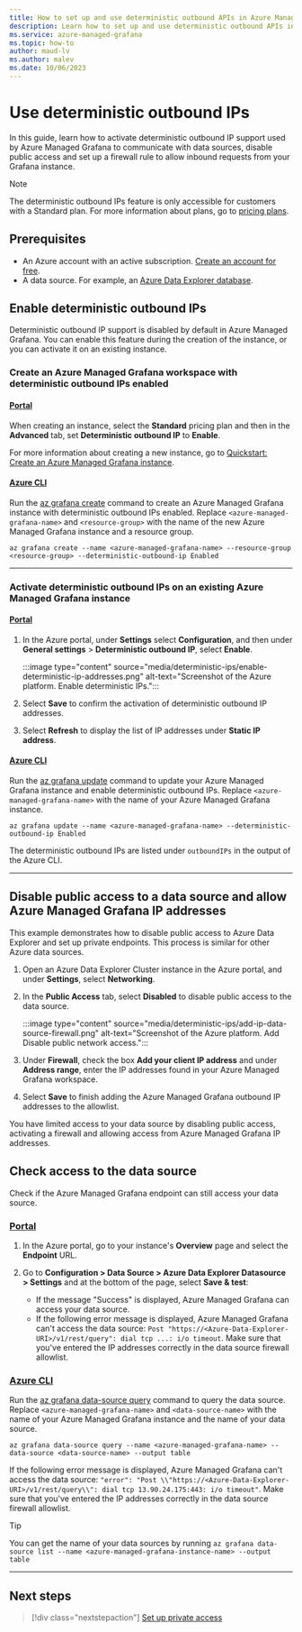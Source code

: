 ```yaml
---
title: How to set up and use deterministic outbound APIs in Azure Managed Grafana
description: Learn how to set up and use deterministic outbound APIs in Azure Managed Grafana
ms.service: azure-managed-grafana
ms.topic: how-to
author: maud-lv
ms.author: malev
ms.date: 10/06/2023
--- 
```


# Use deterministic outbound IPs

In this guide, learn how to activate deterministic outbound IP support used by Azure Managed Grafana to communicate with data sources, disable public access and set up a firewall rule to allow inbound requests from your Grafana instance.

>[!NOTE]
> The deterministic outbound IPs feature is only accessible for customers with a Standard plan. For more information about plans, go to [pricing plans](overview.md#service-tiers).

## Prerequisites

- An Azure account with an active subscription. [Create an account for free](https://azure.microsoft.com/free).
- A data source. For example, an [Azure Data Explorer database](/azure/data-explorer/create-cluster-database-portal).

## Enable deterministic outbound IPs

Deterministic outbound IP support is disabled by default in Azure Managed Grafana. You can enable this feature during the creation of the instance, or you can activate it on an existing instance.

### Create an Azure Managed Grafana workspace with deterministic outbound IPs enabled

#### [Portal](#tab/portal)

When creating an instance, select the **Standard** pricing plan and then in the **Advanced** tab, set **Deterministic outbound IP** to **Enable**.

For more information about creating a new instance, go to [Quickstart: Create an Azure Managed Grafana instance](quickstart-managed-grafana-portal.md).

#### [Azure CLI](#tab/azure-cli)

Run the [az grafana create](/cli/azure/grafana#az-grafana-create) command to create an Azure Managed Grafana instance with deterministic outbound IPs enabled. Replace `<azure-managed-grafana-name>` and `<resource-group>` with the name of the new Azure Managed Grafana instance and a resource group.

```azurecli
az grafana create --name <azure-managed-grafana-name> --resource-group <resource-group> --deterministic-outbound-ip Enabled
```

---

### Activate deterministic outbound IPs on an existing Azure Managed Grafana instance

#### [Portal](#tab/portal)

  1. In the Azure portal, under **Settings** select **Configuration**, and then under **General settings** > **Deterministic outbound IP**, select **Enable**.

      :::image type="content" source="media/deterministic-ips/enable-deterministic-ip-addresses.png" alt-text="Screenshot of the Azure platform. Enable deterministic IPs.":::
  1. Select **Save** to confirm the activation of deterministic outbound IP addresses.
  1. Select **Refresh** to display the list of IP addresses under **Static IP address**.

#### [Azure CLI](#tab/azure-cli)

Run the [az grafana update](/cli/azure/grafana#az-grafana-update) command to update your Azure Managed Grafana instance and enable deterministic outbound IPs. Replace `<azure-managed-grafana-name>` with the name of your Azure Managed Grafana instance.

```azurecli
az grafana update --name <azure-managed-grafana-name> --deterministic-outbound-ip Enabled
```

The deterministic outbound IPs are listed under `outboundIPs` in the output of the Azure CLI.

---

## Disable public access to a data source and allow Azure Managed Grafana IP addresses

This example demonstrates how to disable public access to Azure Data Explorer and set up private endpoints. This process is similar for other Azure data sources.

1. Open an Azure Data Explorer Cluster instance in the Azure portal, and under **Settings**, select **Networking**.
1. In the **Public Access** tab, select **Disabled** to disable public access to the data source.

   :::image type="content" source="media/deterministic-ips/add-ip-data-source-firewall.png" alt-text="Screenshot of the Azure platform. Add Disable public network access.":::

1. Under **Firewall**, check the box  **Add your client IP address** and under **Address range**, enter the IP addresses found in your Azure Managed Grafana workspace.
1. Select **Save** to finish adding the Azure Managed Grafana outbound IP addresses to the allowlist.

You have limited access to your data source by disabling public access, activating a firewall and allowing access from Azure Managed Grafana IP addresses.

## Check access to the data source

Check if the Azure Managed Grafana endpoint can still access your data source.

### [Portal](#tab/portal)

1. In the Azure portal, go to your instance's **Overview** page and select the **Endpoint** URL.

1. Go to **Configuration > Data Source > Azure Data Explorer Datasource > Settings** and at the bottom of the page, select **Save & test**:
   - If the message "Success" is displayed, Azure Managed Grafana can access your data source.
   - If the following error message is displayed, Azure Managed Grafana can't access the data source: `Post "https://<Azure-Data-Explorer-URI>/v1/rest/query": dial tcp ...: i/o timeout`. Make sure that you've entered the IP addresses correctly in the data source firewall allowlist.

### [Azure CLI](#tab/azure-cli)

Run the [az grafana data-source query](/cli/azure/grafana/data-source#az-grafana-data-source-query) command to query the data source. Replace `<azure-managed-grafana-name>` and `<data-source-name>` with the name of your Azure Managed Grafana instance and the name of your data source.

```azurecli
az grafana data-source query --name <azure-managed-grafana-name> --data-source <data-source-name> --output table
```

If the following error message is displayed, Azure Managed Grafana can't access the data source: `"error": "Post \\"https://<Azure-Data-Explorer-URI>/v1/rest/query\\": dial tcp 13.90.24.175:443: i/o timeout"`. Make sure that you've entered the IP addresses correctly in the data source firewall allowlist.

> [!TIP]
> You can get the name of your data sources by running `az grafana data-source list --name <azure-managed-grafana-instance-name> --output table` 

---

## Next steps

> [!div class="nextstepaction"]
> [Set up private access](how-to-set-up-private-access.md)
